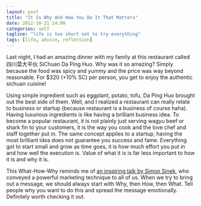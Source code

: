 ```yaml
---
layout: post
title: "It Is Why And How You Do It That Matters"
date: 2012-10-21 14:00
categories: self
tagline: "life is too short not to try everything"
tags: [life, advice, reflection]
---
```


Last night, I had an amazing dinner with my family at this restaurant called 四川菜大平伙 SiChuan Da Ping Huo. Why was it so amazing? Simply because the food was spicy and yummy and the price was way beyond reasonable. For $320 (+10% SC) per person, you get to enjoy the authentic sichuan cuisine!

Using simple ingredient such as eggplant, potato, tofu, Da Ping Huo brought out the best side of them. Well, and I realized a restaurant can really relate to business or startup (because restaurant is a business of course haha). Having luxurious ingredients is like having a brilliant business idea. To become a popular restaurant, it is not plainly just serving wagyu beef or shark fin to your customers, it is the way you cook and the love chef and staff together put in. The same concept applies to a startup, having the most brilliant idea does not guarantee you success and fame. Everything got to start small and grow as time goes, it is how much effort you put in and how well the execution is. Value of what it is is far less important to how it is and why it is.

This What-How-Why reminds me of <a href="http://www.ted.com/talks/simon_sinek_how_great_leaders_inspire_action.html">an inspiring talk by Simon Sinek</a>, who conveyed a powerful marketing technique to all of us. When we try to bring out a message, we should always start with Why, then How, then What. Tell people why you want to do this and spread the message emotionally. Definitely worth checking it out.